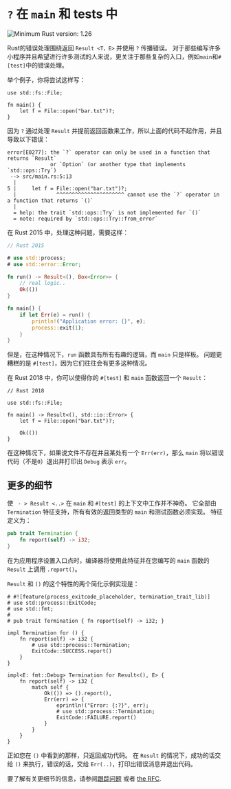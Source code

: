 # `?` 在 `main` 和 tests 中
![Minimum Rust version: 1.26](https://img.shields.io/badge/Minimum%20Rust%20Version-1.26-brightgreen.svg)

Rust的错误处理围绕返回 `Result <T，E>` 并使用 `?` 传播错误。
对于那些编写许多小程序并且希望进行许多测试的人来说，更关注于那些复杂的入口，例如`main`和`#[test]`中的错误处理。

举个例子，你将尝试这样写：

```rust,ignore
use std::fs::File;

fn main() {
    let f = File::open("bar.txt")?;
}
```

因为 `?` 通过处理 `Result` 并提前返回函数来工作，所以上面的代码不起作用，并且导致以下错误：

```rust,ignore
error[E0277]: the `?` operator can only be used in a function that returns `Result`
              or `Option` (or another type that implements `std::ops::Try`)
 --> src/main.rs:5:13
  |
5 |     let f = File::open("bar.txt")?;
  |             ^^^^^^^^^^^^^^^^^^^^^^ cannot use the `?` operator in a function that returns `()`
  |
  = help: the trait `std::ops::Try` is not implemented for `()`
  = note: required by `std::ops::Try::from_error`
```

在 Rust 2015 中，处理这种问题，需要这样：

```rust
// Rust 2015

# use std::process;
# use std::error::Error;

fn run() -> Result<(), Box<Error>> {
    // real logic..
    Ok(())
}

fn main() {
    if let Err(e) = run() {
        println!("Application error: {}", e);
        process::exit(1);
    }
}
```

但是，在这种情况下，`run` 函数具有所有有趣的逻辑，而 `main` 只是样板。 问题更糟糕的是 `#[test]`，因为它们往往会有更多这种情况。

在 Rust 2018 中，你可以使得你的 `#[test]` 和 `main` 函数返回一个 `Result`：

```rust,no_run
// Rust 2018

use std::fs::File;

fn main() -> Result<(), std::io::Error> {
    let f = File::open("bar.txt")?;

    Ok(())
}
```

在这种情况下，如果说文件不存在并且某处有一个 `Err(err)`，那么 `main` 将以错误代码（不是`0`）退出并打印出 `Debug` 表示 `err`。

## 更多的细节

使 ` - > Result <..>` 在 `main` 和 `#[test]` 的上下文中工作并不神奇。
它全部由 `Termination` 特征支持，所有有效的返回类型的 `main` 和测试函数必须实现。 特征定义为：

```rust
pub trait Termination {
    fn report(self) -> i32;
}
```

在为应用程序设置入口点时，编译器将使用此特征并在您编写的 `main` 函数的 `Result` 上调用 `.report()`。

`Result` 和 `()` 的这个特性的两个简化示例实现是：

```rust,ignore
# #![feature(process_exitcode_placeholder, termination_trait_lib)]
# use std::process::ExitCode;
# use std::fmt;
#
# pub trait Termination { fn report(self) -> i32; }

impl Termination for () {
    fn report(self) -> i32 {
        # use std::process::Termination;
        ExitCode::SUCCESS.report()
    }
}

impl<E: fmt::Debug> Termination for Result<(), E> {
    fn report(self) -> i32 {
        match self {
            Ok(()) => ().report(),
            Err(err) => {
                eprintln!("Error: {:?}", err);
                # use std::process::Termination;
                ExitCode::FAILURE.report()
            }
        }
    }
}
```

正如您在 `()` 中看到的那样，只返回成功代码。
在 `Result` 的情况下，成功的话交给 `()` 来执行，错误的话，交给 `Err(..)`，打印出错误消息并退出代码。

要了解有关更细节的信息，请参阅[跟踪问题](https://github.com/rust-lang/rust/issues/43301) 或者 [the RFC](https://github.com/rust-lang/rfcs/blob/master/text/1937-ques-in-main.md).
